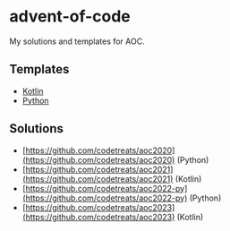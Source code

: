 # advent-of-code
My solutions and templates for AOC.

## Templates

- [Kotlin](https://github.com/codetreats/aoc-template-kotlin)
- [Python](https://github.com/codetreats/aoc-template-python)

## Solutions

- [https://github.com/codetreats/aoc2020](https://github.com/codetreats/aoc2020) (Python)
- [https://github.com/codetreats/aoc2021](https://github.com/codetreats/aoc2021) (Kotlin)
- [https://github.com/codetreats/aoc2022-py](https://github.com/codetreats/aoc2022-py) (Python)
- [https://github.com/codetreats/aoc2023](https://github.com/codetreats/aoc2023) (Kotlin)
